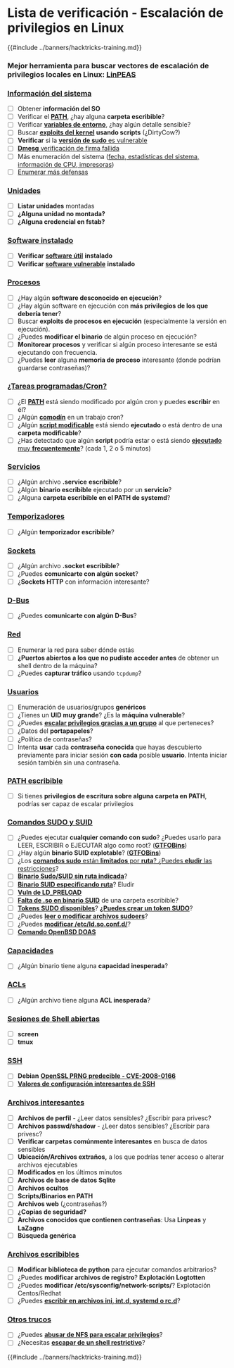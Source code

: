 # Lista de verificación - Escalación de privilegios en Linux

{{#include ../banners/hacktricks-training.md}}

### **Mejor herramienta para buscar vectores de escalación de privilegios locales en Linux:** [**LinPEAS**](https://github.com/carlospolop/privilege-escalation-awesome-scripts-suite/tree/master/linPEAS)

### [Información del sistema](privilege-escalation/index.html#system-information)

- [ ] Obtener **información del SO**
- [ ] Verificar el [**PATH**](privilege-escalation/index.html#path), ¿hay alguna **carpeta escribible**?
- [ ] Verificar [**variables de entorno**](privilege-escalation/index.html#env-info), ¿hay algún detalle sensible?
- [ ] Buscar [**exploits del kernel**](privilege-escalation/index.html#kernel-exploits) **usando scripts** (¿DirtyCow?)
- [ ] **Verificar** si la [**versión de sudo** es vulnerable](privilege-escalation/index.html#sudo-version)
- [ ] [**Dmesg** verificación de firma fallida](privilege-escalation/index.html#dmesg-signature-verification-failed)
- [ ] Más enumeración del sistema ([fecha, estadísticas del sistema, información de CPU, impresoras](privilege-escalation/index.html#more-system-enumeration))
- [ ] [Enumerar más defensas](privilege-escalation/index.html#enumerate-possible-defenses)

### [Unidades](privilege-escalation/index.html#drives)

- [ ] **Listar unidades** montadas
- [ ] **¿Alguna unidad no montada?**
- [ ] **¿Alguna credencial en fstab?**

### [**Software instalado**](privilege-escalation/index.html#installed-software)

- [ ] **Verificar** [**software útil**](privilege-escalation/index.html#useful-software) **instalado**
- [ ] **Verificar** [**software vulnerable**](privilege-escalation/index.html#vulnerable-software-installed) **instalado**

### [Procesos](privilege-escalation/index.html#processes)

- [ ] ¿Hay algún **software desconocido en ejecución**?
- [ ] ¿Hay algún software en ejecución con **más privilegios de los que debería tener**?
- [ ] Buscar **exploits de procesos en ejecución** (especialmente la versión en ejecución).
- [ ] ¿Puedes **modificar el binario** de algún proceso en ejecución?
- [ ] **Monitorear procesos** y verificar si algún proceso interesante se está ejecutando con frecuencia.
- [ ] ¿Puedes **leer** alguna **memoria de proceso** interesante (donde podrían guardarse contraseñas)?

### [¿Tareas programadas/Cron?](privilege-escalation/index.html#scheduled-jobs)

- [ ] ¿El [**PATH**](privilege-escalation/index.html#cron-path) está siendo modificado por algún cron y puedes **escribir** en él?
- [ ] ¿Algún [**comodín**](privilege-escalation/index.html#cron-using-a-script-with-a-wildcard-wildcard-injection) en un trabajo cron?
- [ ] ¿Algún [**script modificable**](privilege-escalation/index.html#cron-script-overwriting-and-symlink) está siendo **ejecutado** o está dentro de una **carpeta modificable**?
- [ ] ¿Has detectado que algún **script** podría estar o está siendo [**ejecutado** muy **frecuentemente**](privilege-escalation/index.html#frequent-cron-jobs)? (cada 1, 2 o 5 minutos)

### [Servicios](privilege-escalation/index.html#services)

- [ ] ¿Algún archivo **.service** **escribible**?
- [ ] ¿Algún **binario escribible** ejecutado por un **servicio**?
- [ ] ¿Alguna **carpeta escribible en el PATH de systemd**?

### [Temporizadores](privilege-escalation/index.html#timers)

- [ ] ¿Algún **temporizador escribible**?

### [Sockets](privilege-escalation/index.html#sockets)

- [ ] ¿Algún archivo **.socket** **escribible**?
- [ ] ¿Puedes **comunicarte con algún socket**?
- [ ] ¿**Sockets HTTP** con información interesante?

### [D-Bus](privilege-escalation/index.html#d-bus)

- [ ] ¿Puedes **comunicarte con algún D-Bus**?

### [Red](privilege-escalation/index.html#network)

- [ ] Enumerar la red para saber dónde estás
- [ ] **¿Puertos abiertos a los que no pudiste acceder antes** de obtener un shell dentro de la máquina?
- [ ] ¿Puedes **capturar tráfico** usando `tcpdump`?

### [Usuarios](privilege-escalation/index.html#users)

- [ ] Enumeración de usuarios/grupos **genéricos**
- [ ] ¿Tienes un **UID muy grande**? ¿Es la **máquina** **vulnerable**?
- [ ] ¿Puedes [**escalar privilegios gracias a un grupo**](privilege-escalation/interesting-groups-linux-pe/index.html) al que perteneces?
- [ ] ¿Datos del **portapapeles**?
- [ ] ¿Política de contraseñas?
- [ ] Intenta **usar** cada **contraseña conocida** que hayas descubierto previamente para iniciar sesión **con cada** posible **usuario**. Intenta iniciar sesión también sin una contraseña.

### [PATH escribible](privilege-escalation/index.html#writable-path-abuses)

- [ ] Si tienes **privilegios de escritura sobre alguna carpeta en PATH**, podrías ser capaz de escalar privilegios

### [Comandos SUDO y SUID](privilege-escalation/index.html#sudo-and-suid)

- [ ] ¿Puedes ejecutar **cualquier comando con sudo**? ¿Puedes usarlo para LEER, ESCRIBIR o EJECUTAR algo como root? ([**GTFOBins**](https://gtfobins.github.io))
- [ ] ¿Hay algún **binario SUID explotable**? ([**GTFOBins**](https://gtfobins.github.io))
- [ ] ¿Los [**comandos sudo** están **limitados** por **ruta**? ¿Puedes **eludir** las restricciones](privilege-escalation/index.html#sudo-execution-bypassing-paths)?
- [ ] [**Binario Sudo/SUID sin ruta indicada**](privilege-escalation/index.html#sudo-command-suid-binary-without-command-path)?
- [ ] [**Binario SUID especificando ruta**](privilege-escalation/index.html#suid-binary-with-command-path)? Eludir
- [ ] [**Vuln de LD_PRELOAD**](privilege-escalation/index.html#ld_preload)
- [ ] [**Falta de .so en binario SUID**](privilege-escalation/index.html#suid-binary-so-injection) de una carpeta escribible?
- [ ] [**Tokens SUDO disponibles**](privilege-escalation/index.html#reusing-sudo-tokens)? [**¿Puedes crear un token SUDO**](privilege-escalation/index.html#var-run-sudo-ts-less-than-username-greater-than)?
- [ ] ¿Puedes [**leer o modificar archivos sudoers**](privilege-escalation/index.html#etc-sudoers-etc-sudoers-d)?
- [ ] ¿Puedes [**modificar /etc/ld.so.conf.d/**](privilege-escalation/index.html#etc-ld-so-conf-d)?
- [ ] [**Comando OpenBSD DOAS**](privilege-escalation/index.html#doas)

### [Capacidades](privilege-escalation/index.html#capabilities)

- [ ] ¿Algún binario tiene alguna **capacidad inesperada**?

### [ACLs](privilege-escalation/index.html#acls)

- [ ] ¿Algún archivo tiene alguna **ACL inesperada**?

### [Sesiones de Shell abiertas](privilege-escalation/index.html#open-shell-sessions)

- [ ] **screen**
- [ ] **tmux**

### [SSH](privilege-escalation/index.html#ssh)

- [ ] **Debian** [**OpenSSL PRNG predecible - CVE-2008-0166**](privilege-escalation/index.html#debian-openssl-predictable-prng-cve-2008-0166)
- [ ] [**Valores de configuración interesantes de SSH**](privilege-escalation/index.html#ssh-interesting-configuration-values)

### [Archivos interesantes](privilege-escalation/index.html#interesting-files)

- [ ] **Archivos de perfil** - ¿Leer datos sensibles? ¿Escribir para privesc?
- [ ] **Archivos passwd/shadow** - ¿Leer datos sensibles? ¿Escribir para privesc?
- [ ] **Verificar carpetas comúnmente interesantes** en busca de datos sensibles
- [ ] **Ubicación/Archivos extraños,** a los que podrías tener acceso o alterar archivos ejecutables
- [ ] **Modificados** en los últimos minutos
- [ ] **Archivos de base de datos Sqlite**
- [ ] **Archivos ocultos**
- [ ] **Scripts/Binarios en PATH**
- [ ] **Archivos web** (¿contraseñas?)
- [ ] **¿Copias de seguridad?**
- [ ] **Archivos conocidos que contienen contraseñas**: Usa **Linpeas** y **LaZagne**
- [ ] **Búsqueda genérica**

### [**Archivos escribibles**](privilege-escalation/index.html#writable-files)

- [ ] **Modificar biblioteca de python** para ejecutar comandos arbitrarios?
- [ ] ¿Puedes **modificar archivos de registro**? **Explotación Logtotten**
- [ ] ¿Puedes **modificar /etc/sysconfig/network-scripts/**? Explotación Centos/Redhat
- [ ] ¿Puedes [**escribir en archivos ini, int.d, systemd o rc.d**](privilege-escalation/index.html#init-init-d-systemd-and-rc-d)?

### [**Otros trucos**](privilege-escalation/index.html#other-tricks)

- [ ] ¿Puedes [**abusar de NFS para escalar privilegios**](privilege-escalation/index.html#nfs-privilege-escalation)?
- [ ] ¿Necesitas [**escapar de un shell restrictivo**](privilege-escalation/index.html#escaping-from-restricted-shells)?

{{#include ../banners/hacktricks-training.md}}
